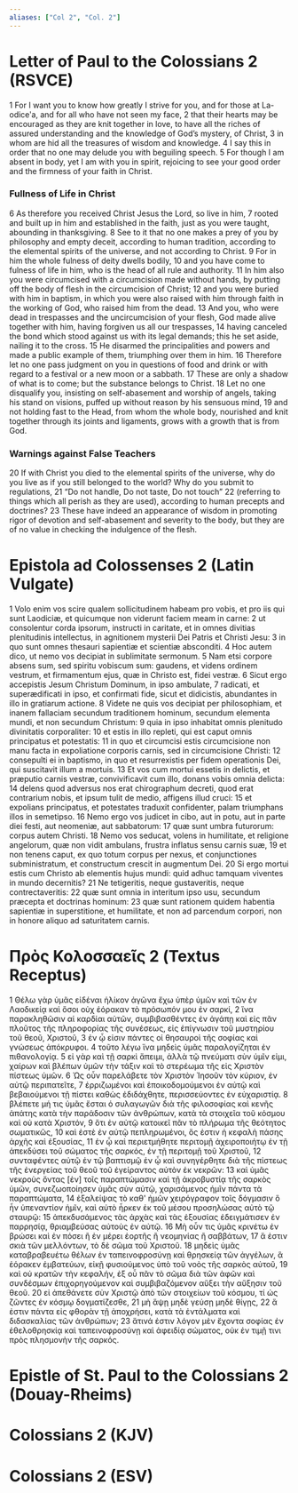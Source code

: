 ```yaml
---
aliases: ["Col 2", "Col. 2"]
---
```



# Letter of Paul to the Colossians 2 (RSVCE)

1 For I want you to know how greatly I strive for you, and for those at La-odiceʹa, and for all who have not seen my face,
2 that their hearts may be encouraged as they are knit together in love, to have all the riches of assured understanding and the knowledge of God’s mystery, of Christ,
3 in whom are hid all the treasures of wisdom and knowledge.
4 I say this in order that no one may delude you with beguiling speech.
5 For though I am absent in body, yet I am with you in spirit, rejoicing to see your good order and the firmness of your faith in Christ.
### Fullness of Life in Christ
6 As therefore you received Christ Jesus the Lord, so live in him,
7 rooted and built up in him and established in the faith, just as you were taught, abounding in thanksgiving.
8 See to it that no one makes a prey of you by philosophy and empty deceit, according to human tradition, according to the elemental spirits of the universe, and not according to Christ.
9 For in him the whole fulness of deity dwells bodily,
10 and you have come to fulness of life in him, who is the head of all rule and authority.
11 In him also you were circumcised with a circumcision made without hands, by putting off the body of flesh in the circumcision of Christ;
12 and you were buried with him in baptism, in which you were also raised with him through faith in the working of God, who raised him from the dead.
13 And you, who were dead in trespasses and the uncircumcision of your flesh, God made alive together with him, having forgiven us all our trespasses,
14 having canceled the bond which stood against us with its legal demands; this he set aside, nailing it to the cross.
15 He disarmed the principalities and powers and made a public example of them, triumphing over them in him.
16 Therefore let no one pass judgment on you in questions of food and drink or with regard to a festival or a new moon or a sabbath.
17 These are only a shadow of what is to come; but the substance belongs to Christ.
18 Let no one disqualify you, insisting on self-abasement and worship of angels, taking his stand on visions, puffed up without reason by his sensuous mind,
19 and not holding fast to the Head, from whom the whole body, nourished and knit together through its joints and ligaments, grows with a growth that is from God.
### Warnings against False Teachers
20 If with Christ you died to the elemental spirits of the universe, why do you live as if you still belonged to the world? Why do you submit to regulations,
21 “Do not handle, Do not taste, Do not touch”
22 (referring to things which all perish as they are used), according to human precepts and doctrines?
23 These have indeed an appearance of wisdom in promoting rigor of devotion and self-abasement and severity to the body, but they are of no value in checking the indulgence of the flesh.


# Epistola ad Colossenses 2 (Latin Vulgate)

1 Volo enim vos scire qualem sollicitudinem habeam pro vobis, et pro iis qui sunt Laodiciæ, et quicumque non viderunt faciem meam in carne:
2 ut consolentur corda ipsorum, instructi in caritate, et in omnes divitias plenitudinis intellectus, in agnitionem mysterii Dei Patris et Christi Jesu:
3 in quo sunt omnes thesauri sapientiæ et scientiæ absconditi.
4 Hoc autem dico, ut nemo vos decipiat in sublimitate sermonum.
5 Nam etsi corpore absens sum, sed spiritu vobiscum sum: gaudens, et videns ordinem vestrum, et firmamentum ejus, quæ in Christo est, fidei vestræ.
6 Sicut ergo accepistis Jesum Christum Dominum, in ipso ambulate,
7 radicati, et superædificati in ipso, et confirmati fide, sicut et didicistis, abundantes in illo in gratiarum actione.
8 Videte ne quis vos decipiat per philosophiam, et inanem fallaciam secundum traditionem hominum, secundum elementa mundi, et non secundum Christum:
9 quia in ipso inhabitat omnis plenitudo divinitatis corporaliter:
10 et estis in illo repleti, qui est caput omnis principatus et potestatis:
11 in quo et circumcisi estis circumcisione non manu facta in expoliatione corporis carnis, sed in circumcisione Christi:
12 consepulti ei in baptismo, in quo et resurrexistis per fidem operationis Dei, qui suscitavit illum a mortuis.
13 Et vos cum mortui essetis in delictis, et præputio carnis vestræ, convivificavit cum illo, donans vobis omnia delicta:
14 delens quod adversus nos erat chirographum decreti, quod erat contrarium nobis, et ipsum tulit de medio, affigens illud cruci:
15 et expolians principatus, et potestates traduxit confidenter, palam triumphans illos in semetipso.
16 Nemo ergo vos judicet in cibo, aut in potu, aut in parte diei festi, aut neomeniæ, aut sabbatorum:
17 quæ sunt umbra futurorum: corpus autem Christi.
18 Nemo vos seducat, volens in humilitate, et religione angelorum, quæ non vidit ambulans, frustra inflatus sensu carnis suæ,
19 et non tenens caput, ex quo totum corpus per nexus, et conjunctiones subministratum, et constructum crescit in augmentum Dei.
20 Si ergo mortui estis cum Christo ab elementis hujus mundi: quid adhuc tamquam viventes in mundo decernitis?
21 Ne tetigeritis, neque gustaveritis, neque contrectaveritis:
22 quæ sunt omnia in interitum ipso usu, secundum præcepta et doctrinas hominum:
23 quæ sunt rationem quidem habentia sapientiæ in superstitione, et humilitate, et non ad parcendum corpori, non in honore aliquo ad saturitatem carnis.


# Πρὸς Κολοσσαεῖς 2 (Textus Receptus)

1 Θέλω γὰρ ὑμᾶς εἰδέναι ἡλίκον ἀγῶνα ἔχω ὑπὲρ ὑμῶν καὶ τῶν ἐν Λαοδικείᾳ καὶ ὅσοι οὐχ ἑόρακαν τὸ πρόσωπόν μου ἐν σαρκί,
2 ἵνα παρακληθῶσιν αἱ καρδίαι αὐτῶν, συμβιβασθέντες ἐν ἀγάπῃ καὶ εἰς πᾶν πλοῦτος τῆς πληροφορίας τῆς συνέσεως, εἰς ἐπίγνωσιν τοῦ μυστηρίου τοῦ θεοῦ, Χριστοῦ,
3 ἐν ᾧ εἰσιν πάντες οἱ θησαυροὶ τῆς σοφίας καὶ γνώσεως ἀπόκρυφοι.
4 τοῦτο λέγω ἵνα μηδεὶς ὑμᾶς παραλογίζηται ἐν πιθανολογίᾳ.
5 εἰ γὰρ καὶ τῇ σαρκὶ ἄπειμι, ἀλλὰ τῷ πνεύματι σὺν ὑμῖν εἰμι, χαίρων καὶ βλέπων ὑμῶν τὴν τάξιν καὶ τὸ στερέωμα τῆς εἰς Χριστὸν πίστεως ὑμῶν.
6 Ὡς οὖν παρελάβετε τὸν Χριστὸν Ἰησοῦν τὸν κύριον, ἐν αὐτῷ περιπατεῖτε,
7 ἐρριζωμένοι καὶ ἐποικοδομούμενοι ἐν αὐτῷ καὶ βεβαιούμενοι τῇ πίστει καθὼς ἐδιδάχθητε, περισσεύοντες ἐν εὐχαριστίᾳ.
8 βλέπετε μή τις ὑμᾶς ἔσται ὁ συλαγωγῶν διὰ τῆς φιλοσοφίας καὶ κενῆς ἀπάτης κατὰ τὴν παράδοσιν τῶν ἀνθρώπων, κατὰ τὰ στοιχεῖα τοῦ κόσμου καὶ οὐ κατὰ Χριστόν,
9 ὅτι ἐν αὐτῷ κατοικεῖ πᾶν τὸ πλήρωμα τῆς θεότητος σωματικῶς,
10 καὶ ἐστὲ ἐν αὐτῷ πεπληρωμένοι, ὅς ἐστιν ἡ κεφαλὴ πάσης ἀρχῆς καὶ ἐξουσίας,
11 ἐν ᾧ καὶ περιετμήθητε περιτομῇ ἀχειροποιήτῳ ἐν τῇ ἀπεκδύσει τοῦ σώματος τῆς σαρκός, ἐν τῇ περιτομῇ τοῦ Χριστοῦ,
12 συνταφέντες αὐτῷ ἐν τῷ βαπτισμῷ ἐν ᾧ καὶ συνηγέρθητε διὰ τῆς πίστεως τῆς ἐνεργείας τοῦ θεοῦ τοῦ ἐγείραντος αὐτὸν ἐκ νεκρῶν:
13 καὶ ὑμᾶς νεκροὺς ὄντας [ἐν] τοῖς παραπτώμασιν καὶ τῇ ἀκροβυστίᾳ τῆς σαρκὸς ὑμῶν, συνεζωοποίησεν ὑμᾶς σὺν αὐτῷ, χαρισάμενος ἡμῖν πάντα τὰ παραπτώματα,
14 ἐξαλείψας τὸ καθ' ἡμῶν χειρόγραφον τοῖς δόγμασιν ὃ ἦν ὑπεναντίον ἡμῖν, καὶ αὐτὸ ἦρκεν ἐκ τοῦ μέσου προσηλώσας αὐτὸ τῷ σταυρῷ:
15 ἀπεκδυσάμενος τὰς ἀρχὰς καὶ τὰς ἐξουσίας ἐδειγμάτισεν ἐν παρρησίᾳ, θριαμβεύσας αὐτοὺς ἐν αὐτῷ.
16 Μὴ οὖν τις ὑμᾶς κρινέτω ἐν βρώσει καὶ ἐν πόσει ἢ ἐν μέρει ἑορτῆς ἢ νεομηνίας ἢ σαββάτων,
17 ἅ ἐστιν σκιὰ τῶν μελλόντων, τὸ δὲ σῶμα τοῦ Χριστοῦ.
18 μηδεὶς ὑμᾶς καταβραβευέτω θέλων ἐν ταπεινοφροσύνῃ καὶ θρησκείᾳ τῶν ἀγγέλων, ἃ ἑόρακεν ἐμβατεύων, εἰκῇ φυσιούμενος ὑπὸ τοῦ νοὸς τῆς σαρκὸς αὐτοῦ,
19 καὶ οὐ κρατῶν τὴν κεφαλήν, ἐξ οὗ πᾶν τὸ σῶμα διὰ τῶν ἁφῶν καὶ συνδέσμων ἐπιχορηγούμενον καὶ συμβιβαζόμενον αὔξει τὴν αὔξησιν τοῦ θεοῦ.
20 εἰ ἀπεθάνετε σὺν Χριστῷ ἀπὸ τῶν στοιχείων τοῦ κόσμου, τί ὡς ζῶντες ἐν κόσμῳ δογματίζεσθε,
21 μὴ ἅψῃ μηδὲ γεύσῃ μηδὲ θίγῃς,
22 ἅ ἐστιν πάντα εἰς φθορὰν τῇ ἀποχρήσει, κατὰ τὰ ἐντάλματα καὶ διδασκαλίας τῶν ἀνθρώπων;
23 ἅτινά ἐστιν λόγον μὲν ἔχοντα σοφίας ἐν ἐθελοθρησκίᾳ καὶ ταπεινοφροσύνῃ καὶ ἀφειδίᾳ σώματος, οὐκ ἐν τιμῇ τινι πρὸς πλησμονὴν τῆς σαρκός.


# Epistle of St. Paul to the Colossians 2 (Douay-Rheims)


# Colossians 2 (KJV)


# Colossians 2 (ESV)

